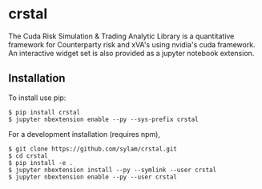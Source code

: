 crstal
===============================

The Cuda Risk Simulation & Trading Analytic Library is a quantitative framework for Counterparty risk and xVA's using nvidia's cuda framework. An interactive widget set is also provided as a jupyter notebook extension.

Installation
------------

To install use pip:

    $ pip install crstal
    $ jupyter nbextension enable --py --sys-prefix crstal


For a development installation (requires npm),

    $ git clone https://github.com/sylam/crstal.git
    $ cd crstal
    $ pip install -e .
    $ jupyter nbextension install --py --symlink --user crstal
    $ jupyter nbextension enable --py --user crstal
